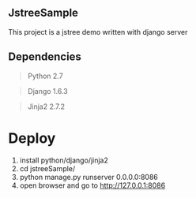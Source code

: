 ## JstreeSample

This project is a jstree demo written with django server

## Dependencies

> Python 2.7

> Django 1.6.3

> Jinja2 2.7.2

# Deploy

1. install python/django/jinja2
2. cd jstreeSample/
3. python manage.py runserver 0.0.0.0:8086
4. open browser and go to http://127.0.0.1:8086

